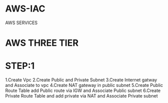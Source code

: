 # AWS-IAC
AWS SERVICES

# AWS THREE TIER 
# STEP:1
1.Create Vpc
2.Create Public and Private Subnet
3.Create Internet gatway and Associate to vpc
4.Create NAT gateway in public subnet
5.Create Public Route Table add Public route via IGW and Associate Public subnet
6.Create Private Route Table and add private via NAT and Associate Private subnet
